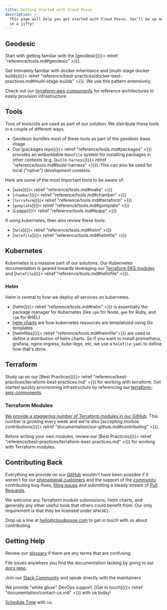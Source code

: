 ```yaml
---
title: Getting Started with Cloud Posse
description: >-
  This page will help you get started with Cloud Posse. You'll be up and running
  in a jiffy!
---
```


## Geodesic

Start with getting familiar with the [geodesic]({{< relref "reference/tools.md#geodesic" >}}).

Get intimately familiar with docker inheritance and [multi-stage docker builds]({{< relref "reference/best-practices/docker-best-practices.md#multi-stage-builds" >}}). We use this pattern extensively.

Check out our [terraform-aws-components](https://github.com/cloudposse/terraform-aws-components) for reference architectures to easily provision infrastructure

## Tools

Tons of tools/clis are used as part of our solution. We distribute these tools in a couple of different ways.

* Geodesic bundles most of these tools as part of the geodesic base image
* Our [packages repo]({{< relref "reference/tools.md#packages" >}}) provides an embeddable `Makefile` system for installing packages in other contexts (e.g. [`build-harness`]({{< relref "reference/tools.md#build-harness" >}})). This can also be used for local ("native") development contexts.

Here are some of the most important tools to be aware of:

- [`make`]({{< relref "reference/tools.md#make" >}})
- [`chamber`]({{< relref "reference/tools.md#chamber" >}})
- [`terraform`]({{< relref "reference/tools.md#terraform" >}})
- [`gomplate`]({{< relref "reference/tools.md#gomplate" >}})
- [Leapp]({{< relref "reference/tools.md#leapp" >}})

If using kubernetes, then also review these tools:

- [`helm`]({{< relref "reference/tools.md#helm" >}})
- [`helmfile`]({{< relref "reference/tools.md#helmfile" >}})

## Kubernetes

Kubernetes is a massive part of our solutions. Our Kubernetes documentation is geared towards leveraging our [Terraform EKS modules](https://github.com/cloudposse?q=terraform-aws-eks) and [`helmfile`]({{< relref "reference/tools.md#helmfile" >}}).

### Helm

Helm is central to how we deploy all services on kubernetes.

* [helm]({{< relref "reference/tools.md#helm" >}}) is essentially the package manager for Kubernetes (like `npm` for Node, `gem` for Ruby, and `rpm` for RHEL)
* [helm charts](https://helm.sh/docs/topics/charts/) are how kubernetes resources are templatized using Go templates
* [helmfiles]({{< relref "reference/tools.md#helmfile">}}) are used to define a distribution of helm charts. So if you want to install prometheus, grafana, nginx-ingress, kube-lego, etc, we use a `helmfile.yaml` to define how that's done.

## Terraform

Study up on our [Best Practices]({{< relref "reference/best-practices/terraform-best-practices.md" >}}) for working with terraform. Get started quickly provisioning infrastructure by referencing our [terraform-aws-components](https://github.com/cloudposse/terraform-aws-components).

### Terraform Modules

[We provide a staggering number of Terraform modules in our GitHub](https://github.com/cloudposse?q=&type=&language=hcl). This number is growing every week and we're also [accepting module contributions]({{< relref "documentation/our-github.md#contributing" >}}).

Before writing your own modules, review our [Best Practices]({{< relref "reference/best-practices/terraform-best-practices.md" >}}) for working with Terraform modules.

## Contributing Back

Everything we provide on our [GitHub](https://github.com/cloudposse/) wouldn't have been possible if it weren't for our [phenomenal customers](https://cloudposse.com/) and the support of the [community](https://cloudposse.com/slack/) contributing bug-fixes, [filing issues](https://github.com/search?q=org%3Acloudposse+type%3Aissue) and submitting a steady stream of [Pull Requests](https://github.com/search?q=org%3Acloudposse+type%3Apr).

We welcome any Terraform module submissions, Helm charts, and generally any other useful tools that others could benefit from. Our only requirement is that they be licensed under `APACHE2`.

Drop us a line at [hello@cloudposse.com](mailto:hello@cloudposse.com) to get in touch with us about contributing.

## Getting Help

Review our [glossary](/glossary/) if there are any terms that are confusing.

File issues anywhere you find the documentation lacking by going to our [docs repo](https://github.com/cloudposse/docs).

Join our [Slack Community](https://cloudposse.com/slack/) and speak directly with the maintainers

We provide "white glove" DevOps support. [Get in touch]({{< relref "documentation/contact-us.md" >}}) with us today!

[Schedule Time](https://calendly.com/cloudposse/) with us.
